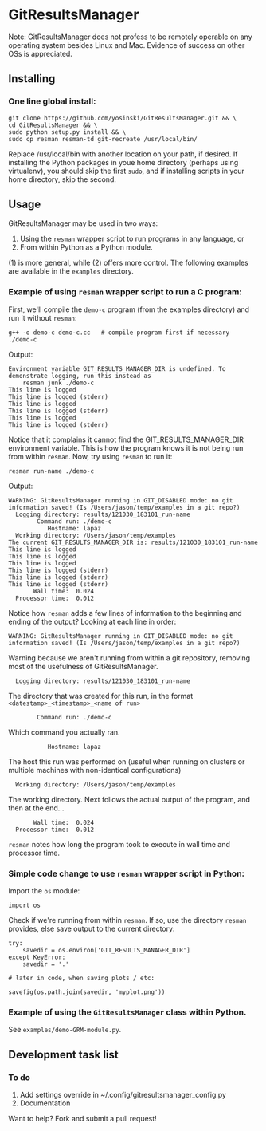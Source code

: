 GitResultsManager
=====================

Note: GitResultsManager does not profess to be remotely operable on
any operating system besides Linux and Mac. Evidence of success on
other OSs is appreciated.



Installing
---------------------

### One line global install:

    git clone https://github.com/yosinski/GitResultsManager.git && \
    cd GitResultsManager && \
    sudo python setup.py install && \
    sudo cp resman resman-td git-recreate /usr/local/bin/

Replace /usr/local/bin with another location on your path, if desired. If installing the Python packages in youe home directory (perhaps using virtualenv), you should skip the first `sudo`, and if installing scripts in your home directory, skip the second.



Usage
---------------------

GitResultsManager may be used in two ways:

1. Using the `resman` wrapper script to run programs in any language, or
2. From within Python as a Python module.

(1) is more general, while (2) offers more control. The following examples are available in the `examples` directory.

### Example of using `resman` wrapper script to run a C program:

First, we'll compile the `demo-c` program (from the examples directory) and run it without `resman`:

    g++ -o demo-c demo-c.cc   # compile program first if necessary
    ./demo-c

Output:

    Environment variable GIT_RESULTS_MANAGER_DIR is undefined. To demonstrate logging, run this instead as
        resman junk ./demo-c
    This line is logged
    This line is logged (stderr)
    This line is logged
    This line is logged (stderr)
    This line is logged
    This line is logged (stderr)

Notice that it complains it cannot find the GIT_RESULTS_MANAGER_DIR
environment variable. This is how the program knows it is not being
run from within `resman`. Now, try using `resman` to run it:

    resman run-name ./demo-c

Output:

    WARNING: GitResultsManager running in GIT_DISABLED mode: no git information saved! (Is /Users/jason/temp/examples in a git repo?)
      Logging directory: results/121030_183101_run-name
            Command run: ./demo-c
               Hostname: lapaz
      Working directory: /Users/jason/temp/examples
    The current GIT_RESULTS_MANAGER_DIR is: results/121030_183101_run-name
    This line is logged
    This line is logged
    This line is logged
    This line is logged (stderr)
    This line is logged (stderr)
    This line is logged (stderr)
           Wall time:  0.024
      Processor time:  0.012

Notice how `resman` adds a few lines of information to the beginning and ending of the output? Looking at each line in order:

    WARNING: GitResultsManager running in GIT_DISABLED mode: no git information saved! (Is /Users/jason/temp/examples in a git repo?)

Warning because we aren't running from within a git repository, removing most of the usefulness of GitResultsManager.

      Logging directory: results/121030_183101_run-name

The directory that was created for this run, in the format `<datestamp>_<timestamp>_<name of run>`

            Command run: ./demo-c

Which command you actually ran.

               Hostname: lapaz

The host this run was performed on (useful when running on clusters or
multiple machines with non-identical configurations)

      Working directory: /Users/jason/temp/examples

The working directory. Next follows the actual output of the program, and then at the end...

           Wall time:  0.024
      Processor time:  0.012

`resman` notes how long the program took to execute in wall time and processor time.



### Simple code change to use `resman` wrapper script in Python:

Import the `os` module:

    import os

Check if we're running from within `resman`. If so, use the directory `resman` provides, else save output to the current directory:

    try:
        savedir = os.environ['GIT_RESULTS_MANAGER_DIR']
    except KeyError:
        savedir = '.'

    # later in code, when saving plots / etc:

    savefig(os.path.join(savedir, 'myplot.png'))



### Example of using the `GitResultsManager` class within Python.

See `examples/demo-GRM-module.py`.



Development task list
----------------------

### To do

1. Add settings override in ~/.config/gitresultsmanager_config.py
1. Documentation

Want to help? Fork and submit a pull request!
